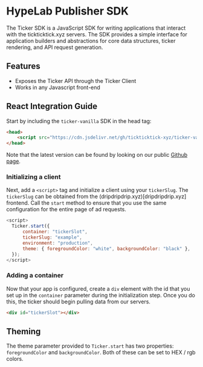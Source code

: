 # HypeLab Publisher SDK

The Ticker SDK is a JavaScript SDK for writing applications that interact with the tickticktick.xyz servers. The SDK provides a simple interface for application builders and abstractions for core data structures, ticker rendering, and API request generation.

## Features

-   Exposes the Ticker API through the Ticker Client
-   Works in any Javascript front-end

## React Integration Guide

Start by including the `ticker-vanilla` SDK in the head tag:

```html
<head>
    <script src="https://cdn.jsdelivr.net/gh/tickticktick-xyz/ticker-vanilla@vX.X.X/index.js"></script>
</head>
```

Note that the latest version can be found by looking on our public [Github page](https://github.com/tickticktick-xyz/ticker-vanilla/tags).

### Initializing a client

Next, add a `<script>` tag and initialize a client using your `tickerSlug`. The `tickerSlug` can be obtained from the (dripdripdrip.xyz)[dripdripdrip.xyz] frontend. Call the `start` method to ensure that you use the same configuration for the entire page of ad requests.

```js
<script>
  Ticker.start({
      container: "tickerSlot",
      tickerSlug: "example",
      environment: "production",
      theme: { foregroundColor: "white", backgroundColor: "black" },
  });
</script>
```

### Adding a container

Now that your app is configured, create a `div` element with the id that you set up in the `container` parameter during the initialization step. Once you do this, the ticker should begin pulling data from our servers.

```html
<div id="tickerSlot"></div>
```

## Theming

The theme parameter provided to `Ticker.start` has two properties: `foregroundColor` and `backgroundColor`. Both of these can be set to HEX / rgb colors.
